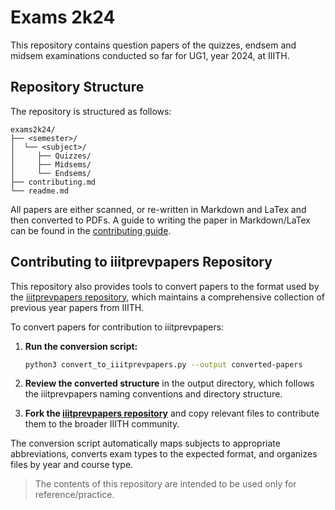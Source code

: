 # Exams 2k24

This repository contains question papers of the quizzes, endsem and
midsem examinations conducted so far for UG1, year 2024, at IIITH.

## Repository Structure

The repository is structured as follows:

```
exams2k24/
├── <semester>/
│  └── <subject>/
│     ├── Quizzes/
│     ├── Midsems/
│     └── Endsems/
├── contributing.md
└── readme.md
```

All papers are either scanned, or re-written in Markdown and LaTex and
then converted to PDFs. A guide to writing the paper in Markdown/LaTex
can be found in the [contributing guide](contributing.md).

## Contributing to iiitprevpapers Repository

This repository also provides tools to convert papers to the format used by the
[iiitprevpapers repository](https://github.com/VijayrajS/iiitprevpapers), which
maintains a comprehensive collection of previous year papers from IIITH.

To convert papers for contribution to iiitprevpapers:

1. **Run the conversion script:**
   ```bash
   python3 convert_to_iiitprevpapers.py --output converted-papers
   ```

2. **Review the converted structure** in the output directory, which follows
   the iiitprevpapers naming conventions and directory structure.

3. **Fork the [iiitprevpapers repository](https://github.com/VijayrajS/iiitprevpapers)**
   and copy relevant files to contribute them to the broader IIITH community.

The conversion script automatically maps subjects to appropriate abbreviations,
converts exam types to the expected format, and organizes files by year and course type.

> The contents of this repository are intended to be used only for
> reference/practice.
